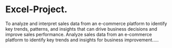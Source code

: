 # Excel-Project.
To analyze and interpret sales data from an e-commerce platform to identify key trends, patterns, and insights that can drive business decisions and improve sales performance.
Analyze sales data from an e-commerce platform to identify key trends and insights for business improvement.....
